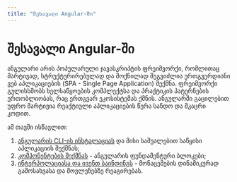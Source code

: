 ```yaml
---
title: "შესავალი Angular-ში"
---
```


# შესავალი Angular-ში

ანგულარი არის პოპულარული ჯავასკრიპტის ფრეიმვორქი, რომლითაც მარტივად,
სტრუქტურირებულად და მოქნილად შეგვიძლია ერთგვერდიანი ვებ აპლიკაციების
(SPA - Single Page Application) შექმნა. ფრეიმვორქი გულისხმობს ხელსაწყოების
კომპლექტსა და პრაქტიკის პატერნების ერთობლიობას, რაც ერთგვარ ეკოსისტემას ქმნის.
ანგულარში გაცილებით უფრო მარტივია რეაქტიული აპლიკაციების წერა სანდო და მკაცრი კოდით.

ამ თავში ისწავლით:

1. [ანგულარის CLI-ის ინსტალაციას](./getting-started.html) და მისი საშუალებით საწყისი აპლიკაციის შექმნას;
1. [კომპონენტების შექმნას](./creating-component.html) - ანგულარის ფუნდამენტური ბლოკები;
1. [ინტერპოლაციასა და ივენთ ბაინდინგს](./interpolation-data-binding.html) - მონაცემების დინამიკურად გამოსახვასა და მოვლენებზე რეაგირებას.
